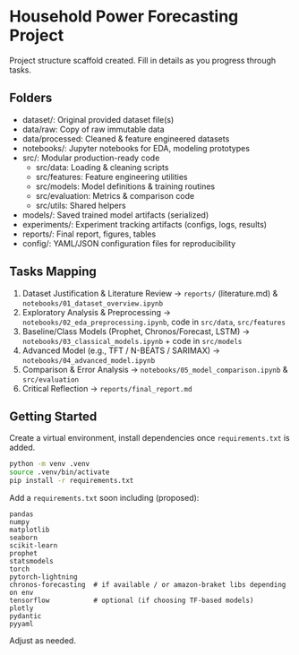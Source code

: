 # Household Power Forecasting Project

Project structure scaffold created. Fill in details as you progress through tasks.

## Folders
- dataset/: Original provided dataset file(s)
- data/raw: Copy of raw immutable data
- data/processed: Cleaned & feature engineered datasets
- notebooks/: Jupyter notebooks for EDA, modeling prototypes
- src/: Modular production-ready code
  - src/data: Loading & cleaning scripts
  - src/features: Feature engineering utilities
  - src/models: Model definitions & training routines
  - src/evaluation: Metrics & comparison code
  - src/utils: Shared helpers
- models/: Saved trained model artifacts (serialized)
- experiments/: Experiment tracking artifacts (configs, logs, results)
- reports/: Final report, figures, tables
- config/: YAML/JSON configuration files for reproducibility

## Tasks Mapping
1. Dataset Justification & Literature Review -> `reports/` (literature.md) & `notebooks/01_dataset_overview.ipynb`
2. Exploratory Analysis & Preprocessing -> `notebooks/02_eda_preprocessing.ipynb`, code in `src/data`, `src/features`
3. Baseline/Class Models (Prophet, Chronos/Forecast, LSTM) -> `notebooks/03_classical_models.ipynb` + code in `src/models`
4. Advanced Model (e.g., TFT / N-BEATS / SARIMAX) -> `notebooks/04_advanced_model.ipynb`
5. Comparison & Error Analysis -> `notebooks/05_model_comparison.ipynb` & `src/evaluation`
6. Critical Reflection -> `reports/final_report.md`

## Getting Started
Create a virtual environment, install dependencies once `requirements.txt` is added.

```bash
python -m venv .venv
source .venv/bin/activate
pip install -r requirements.txt
```

Add a `requirements.txt` soon including (proposed):
```
pandas
numpy
matplotlib
seaborn
scikit-learn
prophet
statsmodels
torch
pytorch-lightning
chronos-forecasting  # if available / or amazon-braket libs depending on env
tensorflow           # optional (if choosing TF-based models)
plotly
pydantic
pyyaml
```
Adjust as needed.
